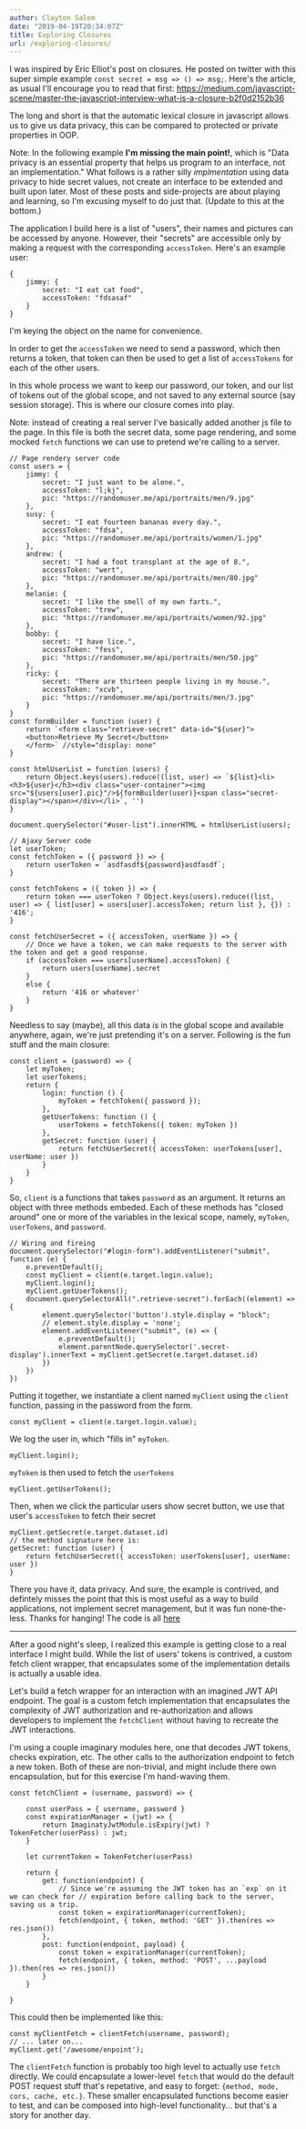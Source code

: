 ```yaml
---
author: Clayton Salem
date: "2019-04-19T20:34:07Z"
title: Exploring Closures
url: /exploring-closures/
---
```


I was inspired by Eric Elliot's post on closures. He posted on twitter with this super simple example `const secret = msg => () => msg;`. Here's the article, as usual I'll encourage you to read that first: https://medium.com/javascript-scene/master-the-javascript-interview-what-is-a-closure-b2f0d2152b36

The long and short is that the automatic lexical closure in javascript allows us to give us data privacy, this can be compared to protected or private properties in OOP.

Note: In the following example **I'm missing the main point!**, which is "Data privacy is an essential property that helps us program to an interface, not an implementation." What follows is a rather silly _implmentation_ using data privacy to hide secret values, not create an interface to be extended and built upon later. Most of these posts and side-projects are about playing and learning, so I'm excusing myself to do just that. (Update to this at the bottom.)

The application I build here is a list of "users", their names and pictures can be accessed by anyone. However, their "secrets" are accessible only by making a request with the corresponding `accessToken`. Here's an example user:

```
{
    jimmy: {
        secret: "I eat cat food",
        accessToken: "fdsasaf"
    }
}
```

I'm keying the object on the name for convenience. 

In order to get the `accessToken` we need to send a password, which then returns a token, that token can then be used to get a list of `accessTokens` for each of the other users.

In this whole process we want to keep our password, our token, and our list of tokens out of the global scope, and not saved to any external source (say session storage). This is where our closure comes into play.

Note: instead of creating a real server I've basically added another js file to the page. In this file is both the secret data, some page rendering, and some mocked `fetch` functions we can use to pretend we're calling to a server. 

```
// Page rendery server code
const users = {
    jimmy: {
        secret: "I just want to be alone.",
        accessToken: "l;kj",
        pic: "https://randomuser.me/api/portraits/men/9.jpg"
    },
    susy: {
        secret: "I eat fourteen bananas every day.",
        accessToken: "fdsa",
        pic: "https://randomuser.me/api/portraits/women/1.jpg"
    },
    andrew: {
        secret: "I had a foot transplant at the age of 8.",
        accessToken: "wert",
        pic: "https://randomuser.me/api/portraits/men/80.jpg"
    },
    melanie: {
        secret: "I like the smell of my own farts.",
        accessToken: "trew",
        pic: "https://randomuser.me/api/portraits/women/92.jpg"
    },
    bobby: {
        secret: "I have lice.",
        accessToken: "fess",
        pic: "https://randomuser.me/api/portraits/men/50.jpg"
    },
    ricky: {
        secret: "There are thirteen people living in my house.",
        accessToken: "xcvb",
        pic: "https://randomuser.me/api/portraits/men/3.jpg"
    }
}
const formBuilder = function (user) {
    return `<form class="retrieve-secret" data-id="${user}">
    <button>Retrieve My Secret</button>
    </form>` //style="display: none"
}

const htmlUserList = function (users) {
    return Object.keys(users).reduce((list, user) => `${list}<li><h3>${user}</h3><div class="user-container"><img src="${users[user].pic}"/>${formBuilder(user)}<span class="secret-display"></span></div></li>`, '')
}

document.querySelector("#user-list").innerHTML = htmlUserList(users);

// Ajaxy Server code
let userToken;
const fetchToken = ({ password }) => {
    return userToken = `asdfasdf${password}asdfasdf`;
}

const fetchTokens = ({ token }) => {
    return token === userToken ? Object.keys(users).reduce((list, user) => { list[user] = users[user].accessToken; return list }, {}) : '416';
}

const fetchUserSecret = ({ accessToken, userName }) => {
    // Once we have a token, we can make requests to the server with the token and get a good response.
    if (accessToken === users[userName].accessToken) {
        return users[userName].secret
    }
    else {
        return '416 or whatever'
    }
}
```

Needless to say (maybe), all this data _is_ in the global scope and available anywhere, again, we're just pretending it's on a server. Following is the fun stuff and the main closure:

```
const client = (password) => {
    let myToken;
    let userTokens;
    return {
        login: function () {
            myToken = fetchToken({ password });
        },
        getUserTokens: function () {
            userTokens = fetchTokens({ token: myToken })
        },
        getSecret: function (user) {
            return fetchUserSecret({ accessToken: userTokens[user], userName: user })
        }
    }
}
```

So, `client` is a functions that takes `password` as an argument. It returns an object with three methods embeded. Each of these methods has "closed around" one or more of the variables in the lexical scope, namely, `myToken`, `userTokens`, and `password`. 

```
// Wiring and fireing
document.querySelector("#login-form").addEventListener("submit", function (e) {
    e.preventDefault();
    const myClient = client(e.target.login.value);
    myClient.login();
    myClient.getUserTokens();
    document.querySelectorAll(".retrieve-secret").forEach((element) => {
        element.querySelector('button').style.display = "block";
        // element.style.display = 'none';
        element.addEventListener("submit", (e) => {
            e.preventDefault();
            element.parentNode.querySelector('.secret-display').innerText = myClient.getSecret(e.target.dataset.id)
        })
    })
})
```
Putting it together, we instantiate a client named `myClient` using the `client` function, passing in the password from the form. 

```
const myClient = client(e.target.login.value);
```
We log the user in, which "fills in" `myToken`.

```
myClient.login();
```
 `myToken` is then used to fetch the `userTokens`

```
myClient.getUserTokens();
```

Then, when we click the particular users show secret button, we use that user's `accessToken` to fetch their secret

```
myClient.getSecret(e.target.dataset.id)
// the method signature here is:
getSecret: function (user) {
    return fetchUserSecret({ accessToken: userTokens[user], userName: user })
}
```

There you have it, data privacy. And sure, the example is contrived, and defintely misses the point that this is most useful as a way to build applications, not implement secret management, but it was fun none-the-less. Thanks for hanging! The code is all [here](https://github.com/claytron5000/closure-experiment)

---

After a good night's sleep, I realized this example is getting close to a real interface I might build. While the list of users' tokens is contrived, a custom fetch client wrapper, that encapsulates some of the implementation details is actually a usable idea.

Let's build a fetch wrapper for an interaction with an imagined JWT API endpoint. The goal is a custom fetch implementation that encapsulates the complexity of JWT authorization and re-authorization and allows developers to implement the `fetchClient` without having to recreate the JWT interactions.

I'm using a couple imaginary modules here, one that decodes JWT tokens, checks expiration, etc. The other calls to the authorization endpoint to fetch a new token. Both of these are non-trivial, and might include there own encapsulation, but for this exercise I'm hand-waving them.

```
const fetchClient = (username, password) => {

    const userPass = { username, password }
    const expirationManager = (jwt) => {
        return ImaginatyJwtModule.isExpiry(jwt) ? TokenFetcher(userPass) : jwt;
    }

    let currentToken = TokenFetcher(userPass)

    return {
        get: function(endpoint) {
            // Since we're assuming the JWT token has an `exp` on it we can check for // expiration before calling back to the server, saving us a trip.
            const token = expirationManager(currentToken);
            fetch(endpoint, { token, method: 'GET' }).then(res => res.json())
        },
        post: function(endpoint, payload) {
            const token = expirationManager(currentToken);
            fetch(endpoint, { token, method: 'POST', ...payload }).then(res => res.json())
        }
    }
    
}
```

This could then be implemented like this:

```
const myClientFetch = clientFetch(username, password);
// ... later on...
myClient.get('/awesome/enpoint');
```

The `clientFetch` function is probably too high level to actually use `fetch` directly. We could encapsulate a lower-level `fetch` that would do the default POST request stuff that's repetative, and easy to forget: `{method, mode, cors, cache, etc.}`. These smaller encapsulated functions become easier to test, and can be composed into high-level functionality... but that's a story for another day. 